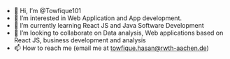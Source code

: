 - 👋 Hi, I’m @Towfique101
- 👀 I’m interested in Web Application and App development.
- 🌱 I’m currently learning React JS and Java Software Development
- 💞️ I’m looking to collaborate on Data analysis, Web applications based on React JS, business development and analysis
- 📫 How to reach me (email me at towfique.hasan@rwth-aachen.de)

<!---
Towfique101/Towfique101 is a ✨ special ✨ repository because its `README.md` (this file) appears on your GitHub profile.
You can click the Preview link to take a look at your changes.
--->
